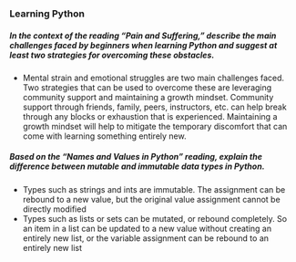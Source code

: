 ### Learning Python

##### In the context of the reading “Pain and Suffering,” describe the main challenges faced by beginners when learning Python and suggest at least two strategies for overcoming these obstacles.

- Mental strain and emotional struggles are two main challenges faced. Two strategies that can be used to overcome these are leveraging community support and maintaining a growth mindset. Community support through friends, family, peers, instructors, etc. can help break through any blocks or exhaustion that is experienced. Maintaining a growth mindset will help to mitigate the temporary discomfort that can come with learning something entirely new.

##### Based on the “Names and Values in Python” reading, explain the difference between mutable and immutable data types in Python.

- Types such as strings and ints are immutable. The assignment can be rebound to a new value, but the original value assignment cannot be directly modified
- Types such as lists or sets can be mutated, or rebound completely. So an item in a list can be updated to a new value without creating an entirely new list, or the variable assignment can be rebound to an entirely new list